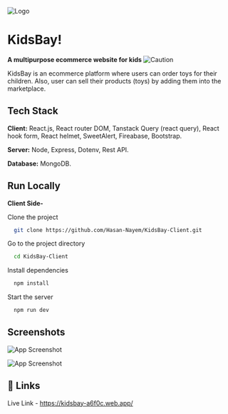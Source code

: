 
![Logo](https://i.ibb.co/gWT6xJZ/logo.png)


# KidsBay!
**A multipurpose ecommerce website for kids**
 ![Caution ](https://img.shields.io/badge/Caution-This%20project%20is%20not%20fully%20completed%20yet-green?labelColor=red&style=flat)

KidsBay is an ecommerce platform where users can order toys for their children. Also, user can sell their products (toys) by adding them into the marketplace.


## Tech Stack

**Client:** React.js, React router DOM, Tanstack Query (react query), React hook form, React helmet, SweetAlert, Fireabase, Bootstrap. 

**Server:** Node, Express, Dotenv, Rest API.

**Database:** MongoDB.


## Run Locally

**Client Side-**

Clone the project

```bash
  git clone https://github.com/Hasan-Nayem/KidsBay-Client.git
```

Go to the project directory

```bash
  cd KidsBay-Client
```

Install dependencies

```bash
  npm install
```

Start the server

```bash
  npm run dev
```
## Screenshots

![App Screenshot](https://i.ibb.co/6yJ3NZ4/Screenshot-9.png)

![App Screenshot](https://i.ibb.co/LkLKnJq/Screenshot-10.png)


## 🔗 Links

Live Link - https://kidsbay-a6f0c.web.app/

